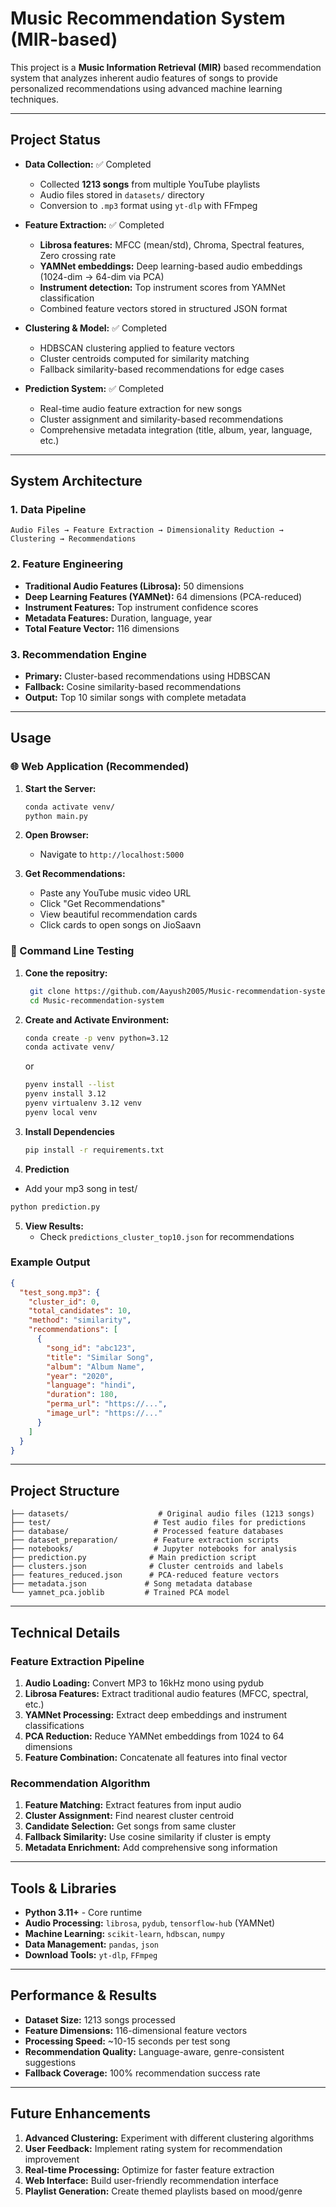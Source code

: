 # Music Recommendation System (MIR-based)

This project is a **Music Information Retrieval (MIR)** based recommendation system that analyzes inherent audio features of songs to provide personalized recommendations using advanced machine learning techniques.

---

## Project Status

- **Data Collection:** ✅ Completed  
  - Collected **1213 songs** from multiple YouTube playlists  
  - Audio files stored in `datasets/` directory  
  - Conversion to `.mp3` format using `yt-dlp` with FFmpeg  

- **Feature Extraction:** ✅ Completed  
  - **Librosa features:** MFCC (mean/std), Chroma, Spectral features, Zero crossing rate  
  - **YAMNet embeddings:** Deep learning-based audio embeddings (1024-dim → 64-dim via PCA)  
  - **Instrument detection:** Top instrument scores from YAMNet classification  
  - Combined feature vectors stored in structured JSON format  

- **Clustering & Model:** ✅ Completed  
  - HDBSCAN clustering applied to feature vectors  
  - Cluster centroids computed for similarity matching  
  - Fallback similarity-based recommendations for edge cases  

- **Prediction System:** ✅ Completed  
  - Real-time audio feature extraction for new songs  
  - Cluster assignment and similarity-based recommendations  
  - Comprehensive metadata integration (title, album, year, language, etc.)  

---

## System Architecture

### 1. **Data Pipeline**
```
Audio Files → Feature Extraction → Dimensionality Reduction → Clustering → Recommendations
```

### 2. **Feature Engineering**
- **Traditional Audio Features (Librosa):** 50 dimensions
- **Deep Learning Features (YAMNet):** 64 dimensions (PCA-reduced)
- **Instrument Features:** Top instrument confidence scores
- **Metadata Features:** Duration, language, year
- **Total Feature Vector:** 116 dimensions

### 3. **Recommendation Engine**
- **Primary:** Cluster-based recommendations using HDBSCAN
- **Fallback:** Cosine similarity-based recommendations
- **Output:** Top 10 similar songs with complete metadata  

---

## Usage

### 🌐 Web Application (Recommended)

1. **Start the Server:**
   ```bash
   conda activate venv/
   python main.py
   ```

2. **Open Browser:**
   - Navigate to `http://localhost:5000`

3. **Get Recommendations:**
   - Paste any YouTube music video URL
   - Click "Get Recommendations"
   - View beautiful recommendation cards
   - Click cards to open songs on JioSaavn

### 🎵 Command Line Testing

1. **Cone the repositry:**
   ```bash
    git clone https://github.com/Aayush2005/Music-recommendation-system.git
    cd Music-recommendation-system

   ```
   

2. **Create and Activate Environment:**
   ```bash
   conda create -p venv python=3.12
   conda activate venv/

   ```
   or 
   ```bash
   pyenv install --list
   pyenv install 3.12
   pyenv virtualenv 3.12 venv
   pyenv local venv

   ```
   
3. **Install Dependencies**
   ```bash
   pip install -r requirements.txt
   ```

4. **Prediction**
  - Add your mp3 song in test/
   ```bash
   python prediction.py
   ```

5. **View Results:**
   - Check `predictions_cluster_top10.json` for recommendations

### Example Output
```json
{
  "test_song.mp3": {
    "cluster_id": 0,
    "total_candidates": 10,
    "method": "similarity",
    "recommendations": [
      {
        "song_id": "abc123",
        "title": "Similar Song",
        "album": "Album Name",
        "year": "2020",
        "language": "hindi",
        "duration": 180,
        "perma_url": "https://...",
        "image_url": "https://..."
      }
    ]
  }
}
```

---

## Project Structure

```
├── datasets/                    # Original audio files (1213 songs)
├── test/                       # Test audio files for predictions
├── database/                   # Processed feature databases
├── dataset_preparation/        # Feature extraction scripts
├── notebooks/                  # Jupyter notebooks for analysis
├── prediction.py              # Main prediction script
├── clusters.json              # Cluster centroids and labels
├── features_reduced.json      # PCA-reduced feature vectors
├── metadata.json             # Song metadata database
└── yamnet_pca.joblib         # Trained PCA model
```

---

## Technical Details

### Feature Extraction Pipeline
1. **Audio Loading:** Convert MP3 to 16kHz mono using pydub
2. **Librosa Features:** Extract traditional audio features (MFCC, spectral, etc.)
3. **YAMNet Processing:** Extract deep embeddings and instrument classifications
4. **PCA Reduction:** Reduce YAMNet embeddings from 1024 to 64 dimensions
5. **Feature Combination:** Concatenate all features into final vector

### Recommendation Algorithm
1. **Feature Matching:** Extract features from input audio
2. **Cluster Assignment:** Find nearest cluster centroid
3. **Candidate Selection:** Get songs from same cluster
4. **Fallback Similarity:** Use cosine similarity if cluster is empty
5. **Metadata Enrichment:** Add comprehensive song information

---

## Tools & Libraries

- **Python 3.11+** - Core runtime
- **Audio Processing:** `librosa`, `pydub`, `tensorflow-hub` (YAMNet)
- **Machine Learning:** `scikit-learn`, `hdbscan`, `numpy`
- **Data Management:** `pandas`, `json`
- **Download Tools:** `yt-dlp`, `FFmpeg`

---

## Performance & Results

- **Dataset Size:** 1213 songs processed
- **Feature Dimensions:** 116-dimensional feature vectors
- **Processing Speed:** ~10-15 seconds per test song
- **Recommendation Quality:** Language-aware, genre-consistent suggestions
- **Fallback Coverage:** 100% recommendation success rate

---

## Future Enhancements

1. **Advanced Clustering:** Experiment with different clustering algorithms
2. **User Feedback:** Implement rating system for recommendation improvement
3. **Real-time Processing:** Optimize for faster feature extraction
4. **Web Interface:** Build user-friendly recommendation interface
5. **Playlist Generation:** Create themed playlists based on mood/genre
